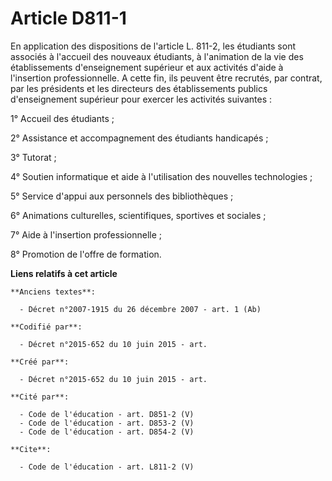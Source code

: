 # Article D811-1

En application des dispositions de l'article L. 811-2, les étudiants sont associés à l'accueil des nouveaux étudiants, à
l'animation de la vie des établissements d'enseignement supérieur et aux activités d'aide à l'insertion professionnelle. A
cette fin, ils peuvent être recrutés, par contrat, par les présidents et les directeurs des établissements publics
d'enseignement supérieur pour exercer les activités suivantes : 

1° Accueil des étudiants ; 

2° Assistance et accompagnement des étudiants handicapés ; 

3° Tutorat ; 

4° Soutien informatique et aide à l'utilisation des nouvelles technologies ; 

5° Service d'appui aux personnels des bibliothèques ; 

6° Animations culturelles, scientifiques, sportives et sociales ; 

7° Aide à l'insertion professionnelle ; 

8° Promotion de l'offre de formation.

**Liens relatifs à cet article**

	**Anciens textes**:

	  - Décret n°2007-1915 du 26 décembre 2007 - art. 1 (Ab)

	**Codifié par**:

	  - Décret n°2015-652 du 10 juin 2015 - art.

	**Créé par**:

	  - Décret n°2015-652 du 10 juin 2015 - art.

	**Cité par**:

	  - Code de l'éducation - art. D851-2 (V)
	  - Code de l'éducation - art. D853-2 (V)
	  - Code de l'éducation - art. D854-2 (V)

	**Cite**:

	  - Code de l'éducation - art. L811-2 (V)

